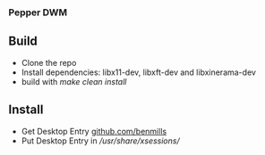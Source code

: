 ### Pepper DWM

## Build
- Clone the repo 
- Install dependencies: libx11-dev, libxft-dev and libxinerama-dev
- build with *make clean install*

## Install 
- Get Desktop Entry [github.com/benmills](https://github.com/benmills/dwm/blob/master/pkg/dwm/usr/share/xsessions/dwm.desktop)
- Put Desktop Entry in */usr/share/xsessions/*
